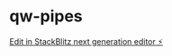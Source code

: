 # qw-pipes

[Edit in StackBlitz next generation editor ⚡️](https://stackblitz.com/~/github.com/amithcabraal/qw-pipes)